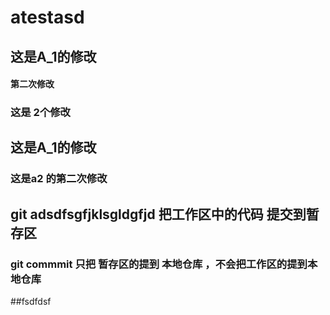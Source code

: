 # atestasd

##  这是A_1的修改

#### 第二次修改
### 这是 2个修改
##  这是A_1的修改
### 这是a2 的第二次修改
## git adsdfsgfjklsgldgfjd  把工作区中的代码 提交到暂存区
### git commmit  只把 暂存区的提到 本地仓库 ，不会把工作区的提到本地仓库

##fsdfdsf